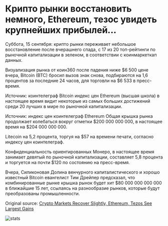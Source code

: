 # Крипто рынки восстановить немного, Ethereum, тезос увидеть крупнейших прибылей...

Суббота, 15 сентября: крипто рынки переживает небольшое восстановление после вчерашнего спада, с 17 из 20 топ-рейтинги по рыночной капитализации в зеленом, в соответствии с коинмаркеткап данных.

Визуализация рынка от коин360 после падения ниже $6 500 цене вчера, Bitcoin (BTC) бросил вызов знак снова, подбираются на 1,6 процентов за последние 24 часов, для торговли на $6 533 в пресс-время.

Источник: коинтелеграф Bitcoin индекс цен Ethereum (высшая школа) в настоящее время видит некоторые из самых больших достижений среди 20 лучших в мире по рыночной капитализации.

Источник: индекс цен коинтелеграф Ethereum Общая крышка рынка продолжает колебаться вокруг отметки $200 000 000 000, в настоящее время на $204 000 000 000.

Litecoin на 5,2 процента, торгуя на $57 на времени печати, согласно индексу цен коинтелеграф.

Конфиденциальность ориентированных Монеро, в настоящее время занимает девятый по рыночной капитализации, составляет 5,8 процента и торгуется на почти $120 по состоянию на пресс-время.

Вчера, Силиконовая Долина венчурного капиталистического и хорошо известный Bitcoin евангелист Тим Дрейпер предсказал, что комбинированные рынке крышка рынок будет хит $80 000 000 000 000 в ближайшие 15 лет, ссылаясь на разнообразие рынков, которые будут преобразованы промышленности.

Original source: [Crypto Markets Recover Slightly, Ethereum, Tezos See Largest Gains](https://cointelegraph.com/news/crypto-markets-recover-slightly-ethereum-tezos-see-largest-gains)

![stats](https://c.statcounter.com/11760860/0/a89fa40b/1/ "stats")